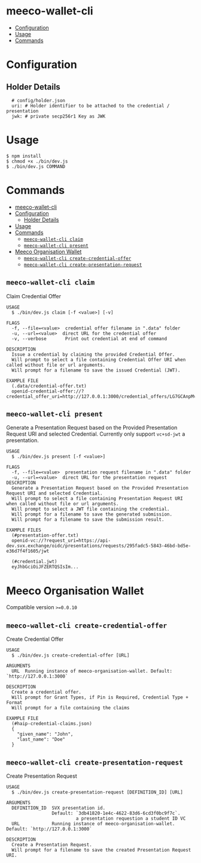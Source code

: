 # meeco-wallet-cli

<!-- toc -->

- [Configuration](#configuration)
- [Usage](#usage)
- [Commands](#commands)
<!-- tocstop -->

<!-- config -->

# Configuration

## Holder Details

```
  # config/holder.json
  uri: # Holder identifier to be attached to the credential / presentation
  jwk: # private secp256r1 Key as JWK

```

<!-- configstop -->

# Usage

<!-- usage -->

```sh-session
$ npm install
$ chmod +x ./bin/dev.js
$ ./bin/dev.js COMMAND
```

<!-- usagestop -->

# Commands

<!-- commands -->

- [meeco-wallet-cli](#meeco-wallet-cli)
- [Configuration](#configuration)
  - [Holder Details](#holder-details)
- [Usage](#usage)
- [Commands](#commands)
  - [`meeco-wallet-cli claim`](#meeco-wallet-cli-claim)
  - [`meeco-wallet-cli present`](#meeco-wallet-cli-present)
- [Meeco Organisation Wallet](#meeco-organisation-wallet)
  - [`meeco-wallet-cli create-credential-offer`](#meeco-wallet-cli-create-credential-offer)
  - [`meeco-wallet-cli create-presentation-request`](#meeco-wallet-cli-create-presentation-request)

## `meeco-wallet-cli claim`

Claim Credential Offer

```
USAGE
  $ ./bin/dev.js claim [-f <value>] [-v]

FLAGS
  -f, --file=<value>  credential offer filename in ".data" folder
  -u, --url=<value>  direct URL for the credential offer
  -v, --verbose       Print out credential at end of command

DESCRIPTION
  Issue a credential by claiming the provided Credential Offer.
  Will prompt to select a file containing Credential Offer URI when called without file or url arguments.
  Will prompt for a filename to save the issued Credential (JWT).

EXAMPLE FILE
  (.data/credential-offer.txt)
  openid-credential-offer://?credential_offer_uri=http://127.0.0.1:3000/credential_offers/LG7GCAnpMv4uzcJkNbeyP2
```

## `meeco-wallet-cli present`

Generate a Presentation Request based on the Provided Presentation Request URI and selected Credential.
Currently only support `vc+sd-jwt` a presentation.

```
USAGE
  $ ./bin/dev.js present [-f <value>]

FLAGS
  -f, --file=<value>  presentation request filename in ".data" folder
  -u, --url=<value>  direct URL for the presentation request
DESCRIPTION
  Generate a Presentation Request based on the Provided Presentation Request URI and selected Credential.
  Will prompt to select a file containing Presentation Request URI when called without file or url arguments.
  Will prompt to select a JWT file containing the credential.
  Will prompt for a filename to save the generated submission.
  Will prompt for a filename to save the submission result.

EXAMPLE FILES
  (#presentation-offer.txt)
  openid-vc://?request_uri=https://api-dev.svx.exchange/oidc/presentations/requests/295fadc5-5843-46bd-bd5e-e36d7f4f1605/jwt

  (#credential.jwt)
  eyJhbGciOiJFZERTQSIsIm...
```

# Meeco Organisation Wallet

Compatible version `>=0.0.10`

## `meeco-wallet-cli create-credential-offer`

Create Credential Offer

```
USAGE
  $ ./bin/dev.js create-credential-offer [URL]

ARGUMENTS
  URL  Running instance of meeco-organisation-wallet. Default: `http://127.0.0.1:3000`

DESCRIPTION
  Create a credential offer.
  Will prompt for Grant Types, if Pin is Required, Credential Type + Format
  Will prompt for a file containing the claims

EXAMPLE FILE
  (#haip-credential-claims.json)
  {
    "given_name": "John",
    "last_name": "Doe"
  }
```

## `meeco-wallet-cli create-presentation-request`

Create Presentation Request

```
USAGE
  $ ./bin/dev.js create-presentation-request [DEFINITION_ID] [URL]

ARGUMENTS
  DEFINITION_ID  SVX presentation id.
                 Default: `3db41820-1e4c-4622-83d6-6cd3f0bc9f7c`.
                          a presentation requestion a student ID VC
  URL            Running instance of meeco-organisation-wallet. Default: `http://127.0.0.1:3000`

DESCRIPTION
  Create a Presentation Request.
  Will prompt for a filename to save the created Presentation Request URI.
```
